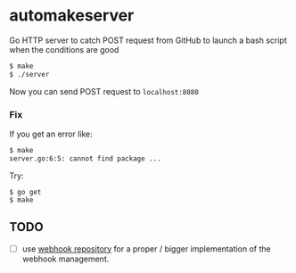 # automakeserver

Go HTTP server to catch POST request from GitHub to launch a bash script when
the conditions are good

```bash
$ make
$ ./server
```

Now you can send POST request to `localhost:8080`

### Fix

If you get an error like:
```bash
$ make
server.go:6:5: cannot find package ...
```

Try:
```
$ go get
$ make
```

## TODO

 - [ ] use [webhook repository](https://github.com/go-playground/webhooks) for
   a proper / bigger implementation of the webhook management.
